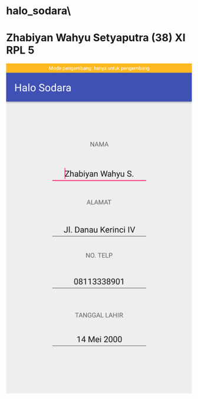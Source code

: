 # halo_sodara\
# Zhabiyan Wahyu Setyaputra (38) XI RPL 5
![alt text](https://github.com/zhabiyan/halo_sodara/blob/master/Screenshot_2018-01-08-20-38-08-75%5B1%5D.png)
